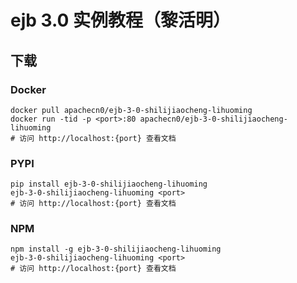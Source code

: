# ejb 3.0 实例教程（黎活明）

## 下载

### Docker

```
docker pull apachecn0/ejb-3-0-shilijiaocheng-lihuoming
docker run -tid -p <port>:80 apachecn0/ejb-3-0-shilijiaocheng-lihuoming
# 访问 http://localhost:{port} 查看文档
```

### PYPI

```
pip install ejb-3-0-shilijiaocheng-lihuoming
ejb-3-0-shilijiaocheng-lihuoming <port>
# 访问 http://localhost:{port} 查看文档
```

### NPM

```
npm install -g ejb-3-0-shilijiaocheng-lihuoming
ejb-3-0-shilijiaocheng-lihuoming <port>
# 访问 http://localhost:{port} 查看文档
```